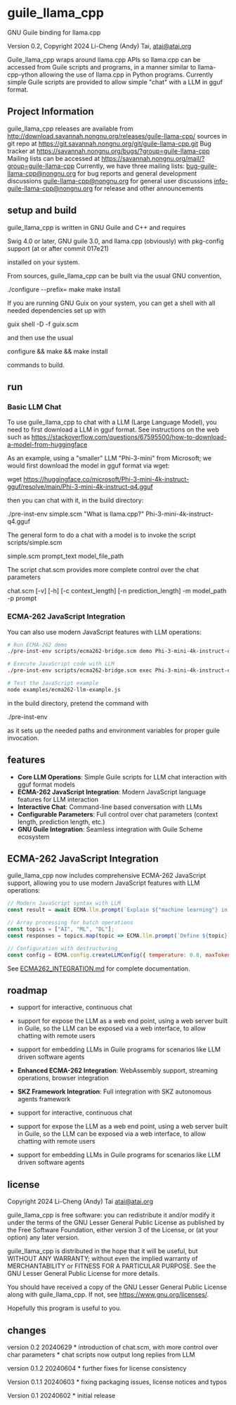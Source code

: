 # guile_llama_cpp

GNU Guile binding for llama.cpp

Version 0.2, Copyright 2024 Li-Cheng (Andy) Tai, atai@atai.org

Guile_llama_cpp wraps around llama.cpp APIs so llama.cpp can be accessed from Guile scripts and programs, in a manner
similar to llama-cpp-ython allowing the use of llama.cpp in Python programs.
Currently simple Guile scripts are provided to allow simple "chat" with a LLM in gguf format.

## Project Information

guile_llama_cpp releases are available from http://download.savannah.nongnu.org/releases/guile-llama-cpp/
sources in git repo at https://git.savannah.nongnu.org/git/guile-llama-cpp.git
Bug tracker at https://savannah.nongnu.org/bugs/?group=guile-llama-cpp
Mailing lists can be accessed at https://savannah.nongnu.org/mail/?group=guile-llama-cpp
Currently, we have three mailing lists:
    bug-guile-llama-cpp@nongnu.org for bug reports and general development discussions
    guile-llama-cpp@nongnu.org for general  user discussions
    info-guile-llama-cpp@nongnu.org for release and other announcements

## setup and build

guile_llama_cpp is written in GNU Guile and C++ and requires

Swig 4.0 or later, GNU guile 3.0, and llama.cpp (obviously) with pkg-config support (at or after commit 017e21)

installed on your system.

From sources, guile_llama_cpp can be built via the usual GNU convention,

./configure --prefix=<install dir>
make
make install

If you are running GNU Guix on your system, you can get a shell with all needed dependencies set up with

guix shell -D -f guix.scm

and then use the usual

configure && make && make install

commands to build.

## run

### Basic LLM Chat

To use guile_llama_cpp to chat with a LLM (Large Language Model), you need to first download a LLM in gguf format.
See instructions on the web such as https://stackoverflow.com/questions/67595500/how-to-download-a-model-from-huggingface

As an example, using a "smaller" LLM "Phi-3-mini" from Microsoft; we would first download the model in gguf format via wget:

wget https://huggingface.co/microsoft/Phi-3-mini-4k-instruct-gguf/resolve/main/Phi-3-mini-4k-instruct-q4.gguf

then you can chat with it, in the build directory:

./pre-inst-env simple.scm  "What is llama.cpp?" Phi-3-mini-4k-instruct-q4.gguf

The general form to do a chat with a model is to invoke the script scripts/simple.scm

simple.scm prompt_text model_file_path

The script chat.scm provides more complete control over the chat parameters

chat.scm [-v] [-h]
 [-c context_length]
 [-n prediction_length]
 -m model_path
 -p prompt

### ECMA-262 JavaScript Integration

You can also use modern JavaScript features with LLM operations:

```bash
# Run ECMA-262 demo
./pre-inst-env scripts/ecma262-bridge.scm demo Phi-3-mini-4k-instruct-q4.gguf

# Execute JavaScript code with LLM
./pre-inst-env scripts/ecma262-bridge.scm exec Phi-3-mini-4k-instruct-q4.gguf "ECMA.llm.prompt('What is AI?')"

# Test the JavaScript example
node examples/ecma262-llm-example.js
```


in the build directory, pretend the command with

./pre-inst-env

as it sets up the needed paths and environment variables for proper guile invocation.

## features

* **Core LLM Operations**: Simple Guile scripts for LLM chat interaction with gguf format models
* **ECMA-262 JavaScript Integration**: Modern JavaScript language features for LLM interaction
* **Interactive Chat**: Command-line based conversation with LLMs
* **Configurable Parameters**: Full control over chat parameters (context length, prediction length, etc.)
* **GNU Guile Integration**: Seamless integration with Guile Scheme ecosystem

## ECMA-262 JavaScript Integration

guile_llama_cpp now includes comprehensive ECMA-262 JavaScript support, allowing you to use modern JavaScript features with LLM operations:

```javascript
// Modern JavaScript syntax with LLM
const result = await ECMA.llm.prompt(`Explain ${"machine learning"} in simple terms`);

// Array processing for batch operations
const topics = ["AI", "ML", "DL"];
const responses = topics.map(topic => ECMA.llm.prompt(`Define ${topic}`));

// Configuration with destructuring
const config = ECMA.config.createLLMConfig({ temperature: 0.8, maxTokens: 100 });
```

See [ECMA262_INTEGRATION.md](docs/ECMA262_INTEGRATION.md) for complete documentation.

## roadmap

* support for interactive, continuous chat
* support for expose the LLM as a web end point, using a web server built in Guile, so
  the LLM can be exposed via a web interface, to allow chatting with remote users
* support for embedding LLMs in Guile programs for scenarios like LLM driven software
  agents
* **Enhanced ECMA-262 Integration**: WebAssembly support, streaming operations, browser integration
* **SKZ Framework Integration**: Full integration with SKZ autonomous agents framework

* support for interactive, continuous chat
* support for expose the LLM as a web end point, using a web server built in Guile, so
  the LLM can be exposed via a web interface, to allow chatting with remote users
* support for embedding LLMs in Guile programs for scenarios like LLM driven software
  agents

## license

Copyright 2024 Li-Cheng (Andy) Tai
atai@atai.org

guile_llama_cpp is free software: you can redistribute it and/or modify it
under the terms of the GNU Lesser General Public License as published by the
Free Software Foundation, either version 3 of the License, or (at your
option) any later version.

guile_llama_cpp is distributed in the hope that it will be useful, but
WITHOUT ANY WARRANTY; without even the implied warranty of MERCHANTABILITY
or FITNESS FOR A PARTICULAR PURPOSE. See the GNU Lesser General Public
License for more details.

You should have received a copy of the GNU Lesser General Public License
along with guile_llama_cpp. If not, see <https://www.gnu.org/licenses/>.

Hopefully this program is useful to you.

## changes
   version 0.2      20240629
      * introduction of chat.scm, with more control over char parameters
      * chat scripts now output long replies from LLM

   version 0.1.2    20240604
      * further fixes for license consistency

   Version 0.1.1    20240603
      * fixing packaging issues, license notices and typos

   Version 0.1      20240602
      * initial release
